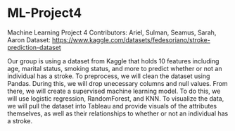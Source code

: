 # ML-Project4
Machine Learning Project 4
Contributors: Ariel, Sulman, Seamus, Sarah, Aaron
Dataset: https://www.kaggle.com/datasets/fedesoriano/stroke-prediction-dataset

Our group is using a dataset from Kaggle that holds 10 features including age, marital status, smoking status, and more to predict whether or not an individual has a stroke. To preprocess, we will clean the dataset using Pandas. During this, we will drop unecessary columns and null values. From there, we will create a supervised machine learning model. To do this, we will use logistic regression, RandomForest, and KNN. To visualize the data, we will pull the dataset into Tableau and provide visuals of the attributes themselves, as well as their relationships to whether or not an individual has a stroke. 

